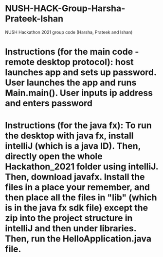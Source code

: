 # NUSH-HACK-Group-Harsha-Prateek-Ishan
NUSH Hackathon 2021 group code (Harsha, Prateek and Ishan)
# Instructions (for the main code - remote desktop protocol): host launches app and sets up password. User launches the app and runs Main.main(). User inputs ip address and enters password
# Instructions (for the java fx): To run the desktop with java fx, install intelliJ (which is a java ID). Then, directly open the whole Hackathon_2021 folder using intelliJ. Then, download javafx. Install the files in a place your remember, and then place all the files in "lib" (which is in the java fx sdk file) except the zip into the project structure in intelliJ and then under libraries. Then, run the HelloApplication.java file.



